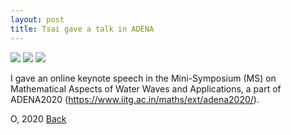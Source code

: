 ```yaml
---
layout: post
title: Tsai gave a talk in ADENA
---
```

<img src="https://raw.githubusercontent.com/FiniteTsai/FiniteTsai.github.io/master/images/posts/MAWWA2.jpg">
<img src="https://raw.githubusercontent.com/FiniteTsai/FiniteTsai.github.io/master/images/posts/MAWWA3.jpg">
<img src="https://raw.githubusercontent.com/FiniteTsai/FiniteTsai.github.io/master/images/posts/MAWWA4.jpg">

I gave an online keynote speech in the Mini-Symposium (MS) on  Mathematical Aspects of Water Waves and Applications, a part of ADENA2020 (https://www.iitg.ac.in/maths/ext/adena2020/).

O, 2020
[Back](https://finitetsai.github.io/)
